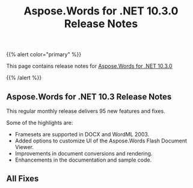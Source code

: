 ﻿---
title: Aspose.Words for .NET 10.3.0 Release Notes
second_title: Aspose.Words for .NET
articleTitle: Aspose.Words for .NET 10.3.0 Release Notes
linktitle: Aspose.Words for .NET 10.3.0 Release Notes
description: "Aspose.Words for .NET 10.3.0 Release Notes – the latest updates and fixes."
type: docs
weight: 50
url: /net/aspose-words-for-net-10-3-0-release-notes/
---

{{% alert color="primary" %}}

This page contains release notes for [Aspose.Words for .NET 10.3.0](https://downloads.aspose.com/words/net/new-releases/aspose.words-for-.net-10.3.0/)

{{% /alert %}}

## Aspose.Words for .NET 10.3 Release Notes

This regular monthly release delivers 95 new features and fixes. 

Some of the highlights are: 

- Framesets are supported in DOCX and WordML 2003.
- Added options to customize UI of the Aspose.Words Flash Document Viewer.
- Improvements in document conversions and rendering.
- Enhancements in the documentation and sample code.
## All Fixes
